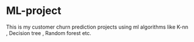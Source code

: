 # ML-project
This is my customer churn prediction projects using ml algorithms like K-nn , Decision tree , Random forest etc. 

